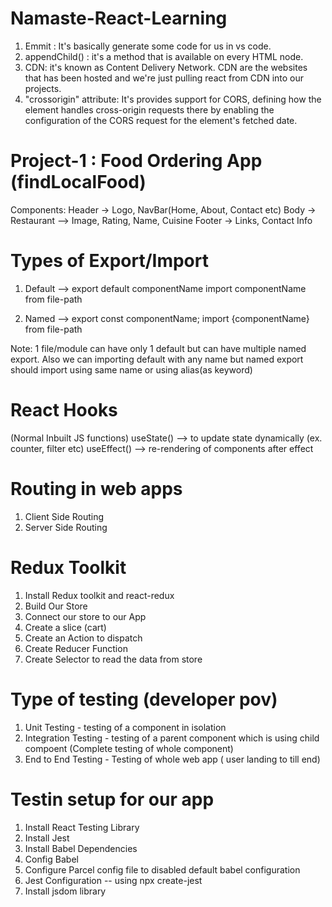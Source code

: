 # Namaste-React-Learning

1. Emmit : It's basically generate some code for us in vs code.
2. appendChild() : it's a method that is available on every HTML node.
3. CDN: it's known as Content Delivery Network. CDN are the websites that has been hosted and we're just pulling react from CDN into our projects.
4. "crossorigin" attribute: It's provides support for CORS, defining how the element handles cross-origin requests there by enabling the configuration of the CORS request for the element's fetched date.

# Project-1 : Food Ordering App (findLocalFood)

Components:
Header -> Logo, NavBar(Home, About, Contact etc)
Body -> Restaurant --> Image, Rating, Name, Cuisine
Footer -> Links, Contact Info

# Types of Export/Import

1. Default -->
   export default componentName
   import componentName from file-path

2. Named -->
   export const componentName;
   import {componentName} from file-path

Note: 1 file/module can have only 1 default but can have multiple named export. Also we can importing default with any name but named export should import using same name or using alias(as keyword)

# React Hooks

(Normal Inbuilt JS functions)
useState() --> to update state dynamically (ex. counter, filter etc)
useEffect() --> re-rendering of components after effect

# Routing in web apps

1. Client Side Routing
2. Server Side Routing

# Redux Toolkit

1. Install Redux toolkit and react-redux
2. Build Our Store
3. Connect our store to our App
4. Create a slice (cart)
5. Create an Action to dispatch
6. Create Reducer Function
7. Create Selector to read the data from store

# Type of testing (developer pov)

1. Unit Testing - testing of a component in isolation
2. Integration Testing - testing of a parent component which is using child compoent (Complete testing of whole component)
3. End to End Testing - Testing of whole web app ( user landing to till end)

# Testin setup for our app

1. Install React Testing Library
2. Install Jest
3. Install Babel Dependencies
4. Config Babel
5. Configure Parcel config file to disabled default babel configuration
6. Jest Configuration -- using npx create-jest
7. Install jsdom library